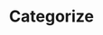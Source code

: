 ---
title: Categorize
layout: DemoLayout
sidebar: false
navbar: false
pageClass: customDemoPage
pie: "@pie-element/categorize@2.10.1"
model:
    id: '1'
    element: categorize-element
    choices:
    - id: '1'
      content: '! Choice 1 <span data-latex="">\(\frac{2}{1}\)</span>'
    - id: '2'
      content: Choice 2 <span data-latex="">\(\frac{3}{1}\)</span>
    - id: '3'
      content: Choice 3
    - id: '4'
      content: Choice 4
    categories:
    - id: '1'
      label: Category 1
    - id: '2'
      label: Category 2
    correctResponse:
    - {}
    feedback:
      correct:
        type: default
        default: Correct
      incorrect:
        type: default
        default: Incorrect
      partial:
        type: default
        default: Nearly
    scoring:
      weighting:
        enabled: true
        rules:
        - category: '1'
          points: 1
        - category: '2'
          points: 1
      partial:
        enabled: true
        rules:
        - category: '1'
          rules:
          - count: 1
            percent: 50
          - count: 2
            percent: 100
        - category: '2'
          rules: []
    config:
      choices:
        columns: 2
        position: above
        label: Here are the choices \(\frac{1}{2}\)
        shuffle: false
      categories:
        columns: 2
---